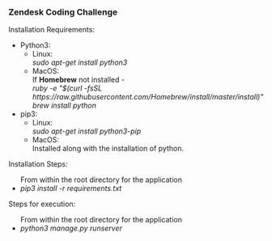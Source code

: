 <h3>
	Zendesk Coding Challenge
</h3>

<p>
	Installation Requirements:
	<br/>
	<ul>
		<li>
			Python3:
			<ul>
				<li>
					Linux:
					<br/>
					<i>sudo apt-get install python3</i>
				</li>
				<li>
					MacOS:
					<br/>
					If <strong>Homebrew</strong> not installed - 
					<br/>
					<i>ruby -e "$(curl -fsSL https://raw.githubusercontent.com/Homebrew/install/master/install)"</i>
					<br/>
					<i>brew install python</i>
				</li>
			</ul>
		</li>
		<li>
			pip3:
			<ul>
				<li>
					Linux:
					<br/>
					<i>sudo apt-get install python3-pip</i>
				</li>
				<li>
					MacOS:
					<br/>
					Installed along with the installation of python.
				</li>
			</ul>
		</li>
	</ul>
	Installation Steps:
	<ul>
	From within the root directory for the application
		<li>
			<i>pip3 install -r requirements.txt</i>
		</li>
	</ul>
	Steps for execution:
	<ul>
	From within the root directory for the application
		<li>
			<i>python3 manage.py runserver</i>
		</li>
	</ul>
</p>